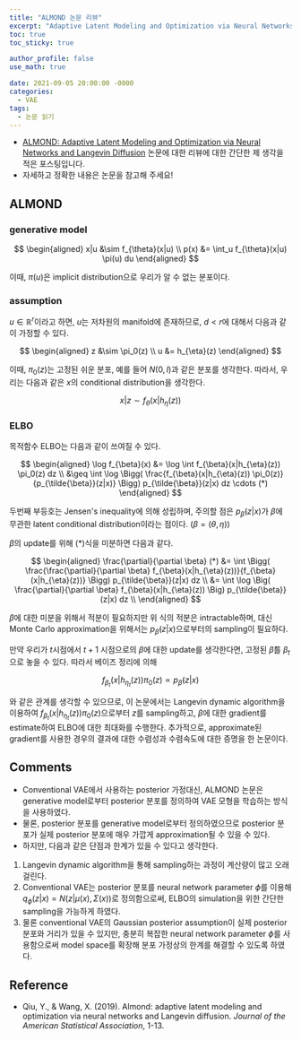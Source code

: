 ```yaml
---
title: "ALMOND 논문 리뷰"
excerpt: "Adaptive Latent Modeling and Optimization via Neural Networks and Langevin Diffusion"
toc: true
toc_sticky: true

author_profile: false
use_math: true

date: 2021-09-05 20:00:00 -0000
categories: 
  - VAE
tags:
  - 논문 읽기
---
```



- [ALMOND: Adaptive Latent Modeling and Optimization via Neural Networks and Langevin Diffusion](https://www.tandfonline.com/doi/full/10.1080/01621459.2019.1691563) 논문에 대한 리뷰에 대한 간단한 제 생각을 적은 포스팅입니다.
- 자세하고 정확한 내용은 논문을 참고해 주세요!

## ALMOND

### generative model 

$$
\begin{aligned} 
x|u &\sim f_{\theta}(x|u) \\
p(x) &= \int_u f_{\theta}(x|u) \pi(u) du 
\end{aligned}
$$

이때, $\pi(u)$은 implicit distribution으로 우리가 알 수 없는 분포이다.

### assumption

$u \in \mathbb{R}^r$이라고 하면, $u$는 저차원의 manifold에 존재하므로, $d < r$에 대해서 다음과 같이 가정할 수 있다.

$$
\begin{aligned} 
z &\sim \pi_0(z) \\
u &= h_{\eta}(z)
\end{aligned}
$$

이때, $\pi_0(z)$는 고정된 쉬운 분포, 예를 들어 $N(0, I)$과  같은 분포를 생각한다. 따라서, 우리는 다음과 같은 $x$의 conditional distribution을 생각한다.

$$x|z \sim f_{\theta}(x|h_{\eta}(z))$$

### ELBO

목적함수 ELBO는 다음과 같이 쓰여질 수 있다.

$$
\begin{aligned} 
\log f_{\beta}(x) &= \log \int f_{\beta}(x|h_{\eta}(z)) \pi_0(z) dz \\
&\geq \int  \log \Bigg( \frac{f_{\beta}(x|h_{\eta}(z)) \pi_0(z)}{p_{\tilde{\beta}}(z|x)} \Bigg) p_{\tilde{\beta}}(z|x) dz \cdots (*)
\end{aligned}
$$

두번째 부등호는 Jensen's inequality에 의해 성립하며, 주의할 점은 $p_{\tilde{\beta}}(z \vert x)$가 $\beta$에 무관한 latent conditional distribution이라는 점이다. ($\beta = (\theta, \eta)$)

$\beta$의 update를 위해 $(*)$식을 미분하면 다음과 같다.

$$
\begin{aligned} 
\frac{\partial}{\partial \beta} (*) &= \int  \Bigg( \frac{\frac{\partial}{\partial \beta} f_{\beta}(x|h_{\eta}(z))}{f_{\beta}(x|h_{\eta}(z))} \Bigg) p_{\tilde{\beta}}(z|x) dz \\
&= \int  \log \Big( \frac{\partial}{\partial \beta} f_{\beta}(x|h_{\eta}(z)) \Big) p_{\tilde{\beta}}(z|x) dz \\
\end{aligned}
$$

$\beta$에 대한 미분을 위해서 적분이 필요하지만 위 식의 적분은 intractable하며, 대신 Monte Carlo approximation을 위해서는 $p_{\tilde{\beta}}(z \vert x)$으로부터의 sampling이 필요하다. 

만약 우리가 $t$시점에서 $t+1$ 시점으로의 $\beta$에 대한 update를 생각한다면, 고정된 $\tilde{\beta}$를 $\beta_{t}$으로 놓을 수 있다. 따라서 베이즈 정리에 의해

$$f_{\beta_t}(x|h_{\eta_t}(z)) \pi_0(z) \propto p_{\tilde{\beta}}(z|x)$$

와 같은 관계를 생각할 수 있으므로, 이 논문에서는 Langevin dynamic algorithm을 이용하여 $f_{\beta_t}(x \vert h_{\eta_t}(z)) \pi_0(z)$으로부터 $z$를 sampling하고, $\beta$에 대한 gradient를 estimate하여 ELBO에 대한 최대화를 수행한다. 추가적으로, approximate된 gradient를 사용한 경우의 결과에 대한 수렴성과 수렴속도에 대한 증명을 한 논문이다.

## Comments

- Conventional VAE에서 사용하는 posterior 가정대신, ALMOND 논문은 generative model로부터 posterior 분포를 정의하여 VAE 모형을 학습하는 방식을 사용하였다.
- 물론, posterior 분포를 generative model로부터 정의하였으므로 posterior 분포가 실제 posterior 분포에 매우 가깝게 approximation될 수 있을 수 있다.
- 하지만, 다음과 같은 단점과 한계가 있을 수 있다고 생각한다.

1. Langevin dynamic algorithm을 통해 sampling하는 과정이 계산량이 많고 오래걸린다.
2. Conventional VAE는 posterior 분포를 neural network parameter $\phi$를 이용해 $q_{\phi}(z \vert x) = N(z \vert \mu(x), \Sigma(x))$로 정의함으로써, ELBO의 simulation을 위한 간단한 sampling을 가능하게 하였다.
3. 물론 conventional VAE의 Gaussian posterior assumption이 실제 posterior 분포와 거리가 있을 수 있지만, 충분히 복잡한 neural network parameter $\phi$를 사용함으로써 model space를 확장해 분포 가정상의 한계를 해결할 수 있도록 하였다.

## Reference 
- Qiu, Y., & Wang, X. (2019). Almond: adaptive latent modeling and optimization via neural networks and Langevin diffusion. _Journal of the American Statistical Association_, 1-13.
<!--stackedit_data:
eyJoaXN0b3J5IjpbLTM0MTk5MjA2Niw1MDkzNTA4MDEsLTE4MD
k2NzM1MTcsLTg3MDQxMDE3MV19
-->